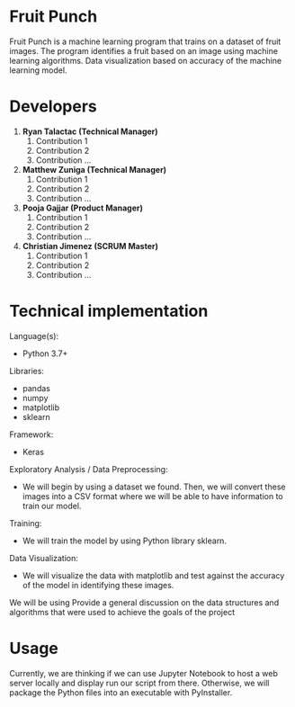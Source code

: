 # Fruit Punch
Fruit Punch is a machine learning program that trains on a dataset of fruit images. The program identifies a fruit based on an image using machine learning algorithms. Data visualization based on accuracy of the machine learning model.

# Developers
1. **Ryan Talactac (Technical Manager)**
   1. Contribution 1
   1. Contribution 2
   1. Contribution ...
2. **Matthew Zuniga (Technical Manager)**
   1. Contribution 1
   1. Contribution 2
   1. Contribution ...
3. **Pooja Gajjar (Product Manager)**
   1. Contribution 1
   1. Contribution 2
   1. Contribution ...
4. **Christian Jimenez (SCRUM Master)**
   1. Contribution 1
   1. Contribution 2
   1. Contribution ...
   
# Technical implementation
Language(s):
* Python 3.7+

Libraries:
* pandas
* numpy
* matplotlib
* sklearn

Framework:
* Keras

Exploratory Analysis / Data Preprocessing:
* We will begin by using a dataset we found. Then, we will convert these images into a CSV format where we will be able to have information to train our model.

Training:
* We will train the model by using Python library sklearn. 

Data Visualization:
* We will visualize the data with matplotlib and test against the accuracy of the model in identifying these images.

We will be using 
Provide a general discussion on the data structures and algorithms that were used to achieve the goals of the project

# Usage

Currently, we are thinking if we can use Jupyter Notebook to host a web server locally and display run our script from there. Otherwise, we will package the Python files into an executable with PyInstaller.
